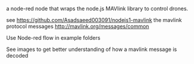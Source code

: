 a node-red node that wraps the node.js MAVlink library to control drones.

see https://github.com/Asadsaeed003091/nodejs1-mavlink the mavlink protocol messages http://mavlink.org/messages/common

Use Node-red flow in example folders

See images to get better understanding of how a mavlink message is decoded
